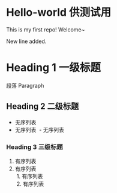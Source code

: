# Hello-world 供测试用
This is my first repo!
Welcome~

New line added.

# Heading 1 一级标题

段落 Paragraph

## Heading 2 二级标题

- 无序列表
- 无序列表
  - 无序列表

### Heading 3 三级标题

1. 有序列表  
2. 有序列表  
  1. 有序列表  
  2. 有序列表  
